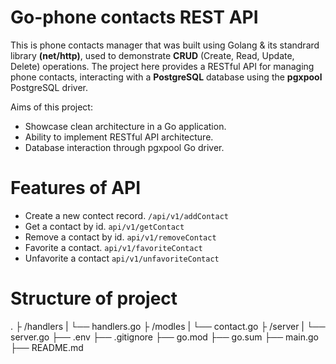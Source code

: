 # Go-phone contacts REST API
This is phone contacts manager that was built using Golang & its standrard library **(net/http)**, used to demonstrate **CRUD** (Create, Read, Update, Delete) operations. The project here provides a RESTful API for managing phone contacts, interacting with a **PostgreSQL** database using the **pgxpool** PostgreSQL driver. 

Aims of this project:
- Showcase clean architecture in a Go application.
- Ability to implement RESTful API architecture.
- Database interaction through pgxpool Go driver.

# Features of API
- Create a new contect record. `/api/v1/addContact`
- Get a contact by id. `api/v1/getContact`
- Remove a contact by id. `api/v1/removeContact`
- Favorite a contact. `api/v1/favoriteContact`
- Unfavorite a contact `api/v1/unfavoriteContact`

 # Structure of project
.
├ /handlers
|  └── handlers.go
├ /modles
|  └── contact.go
├ /server
|  └── server.go
├── .env
├── .gitignore
├── go.mod
├── go.sum
├── main.go
├── README.md

